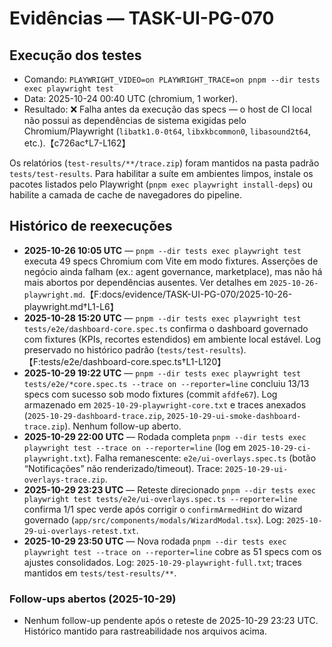 # Evidências — TASK-UI-PG-070

## Execução dos testes
- Comando: `PLAYWRIGHT_VIDEO=on PLAYWRIGHT_TRACE=on pnpm --dir tests exec playwright test`
- Data: 2025-10-24 00:40 UTC (chromium, 1 worker).
- Resultado: ❌ Falha antes da execução das specs — o host de CI local não possui as dependências de sistema exigidas pelo Chromium/Playwright (`libatk1.0-0t64`, `libxkbcommon0`, `libasound2t64`, etc.).【c726ac†L7-L162】

Os relatórios (`test-results/**/trace.zip`) foram mantidos na pasta padrão `tests/test-results`. Para habilitar a suíte em ambientes limpos, instale os pacotes listados pelo Playwright (`pnpm exec playwright install-deps`) ou habilite a camada de cache de navegadores do pipeline.

## Histórico de reexecuções

- **2025-10-26 10:05 UTC** — `pnpm --dir tests exec playwright test` executa 49 specs Chromium com Vite em modo fixtures. Asserções de negócio ainda falham (ex.: agent governance, marketplace), mas não há mais abortos por dependências ausentes. Ver detalhes em `2025-10-26-playwright.md`.【F:docs/evidence/TASK-UI-PG-070/2025-10-26-playwright.md†L1-L6】
- **2025-10-28 15:20 UTC** — `pnpm --dir tests exec playwright test tests/e2e/dashboard-core.spec.ts` confirma o dashboard governado com fixtures (KPIs, recortes estendidos) em ambiente local estável. Log preservado no histórico padrão (`tests/test-results`).【F:tests/e2e/dashboard-core.spec.ts†L1-L120】
- **2025-10-29 19:22 UTC** — `pnpm --dir tests exec playwright test tests/e2e/*core.spec.ts --trace on --reporter=line` concluiu 13/13 specs com sucesso sob modo fixtures (commit `afdfe67`). Log armazenado em `2025-10-29-playwright-core.txt` e traces anexados (`2025-10-29-dashboard-trace.zip`, `2025-10-29-ui-smoke-dashboard-trace.zip`). Nenhum follow-up aberto.
- **2025-10-29 22:00 UTC** — Rodada completa `pnpm --dir tests exec playwright test --trace on --reporter=line` (log em `2025-10-29-ci-playwright.txt`). Falha remanescente: `e2e/ui-overlays.spec.ts` (botão “Notificações” não renderizado/timeout). Trace: `2025-10-29-ui-overlays-trace.zip`.
- **2025-10-29 23:23 UTC** — Reteste direcionado `pnpm --dir tests exec playwright test tests/e2e/ui-overlays.spec.ts --reporter=line` confirma 1/1 spec verde após corrigir o `confirmArmedHint` do wizard governado (`app/src/components/modals/WizardModal.tsx`). Log: `2025-10-29-ui-overlays-retest.txt`.
- **2025-10-29 23:50 UTC** — Nova rodada `pnpm --dir tests exec playwright test --trace on --reporter=line` cobre as 51 specs com os ajustes consolidados. Log: `2025-10-29-playwright-full.txt`; traces mantidos em `tests/test-results/**`.

### Follow-ups abertos (2025-10-29)
- Nenhum follow-up pendente após o reteste de 2025-10-29 23:23 UTC. Histórico mantido para rastreabilidade nos arquivos acima.
